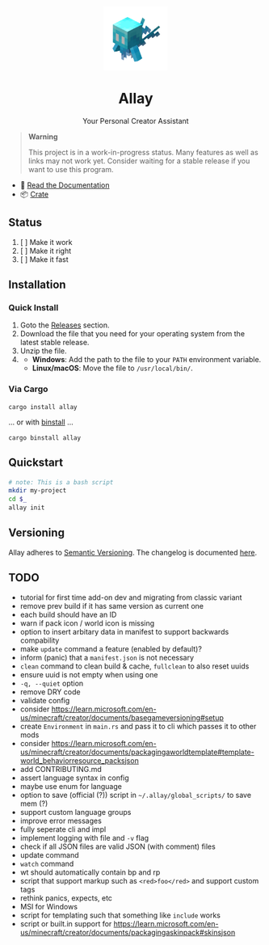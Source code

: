 <p align="center">
  <img
    src="./allay.gif"
    width="25%"
    align="center"
    alt="Animated Allay"
  />
  <h1 align="center">Allay</h1>
  <p align="center">
    Your Personal Creator Assistant
  </p>
</p>


> **Warning**
>
> This project is in a work-in-progress status. Many features as well as
> links may not work yet. Consider waiting for a stable release if you
> want to use this program.


- 📖 [Read the Documentation](https://allay-mc.github.io/docs/)
- 📦 [Crate](https://crates.io/crates/allay)


## Status

1. [ ] Make it work
2. [ ] Make it right
3. [ ] Make it fast


## Installation

### Quick Install

1. Goto the [Releases](https://github.com/allay-mc/allay/releases) section.
2. Download the file that you need for your operating system from the latest
   stable release.
3. Unzip the file.
4. - **Windows**: Add the path to the file to your `PATH` environment variable.
   - **Linux/macOS**: Move the file to `/usr/local/bin/`.


### Via Cargo

```console
cargo install allay
```

... or with [binstall](https://github.com/cargo-bins/cargo-binstall) ...

```console
cargo binstall allay
```


## Quickstart

```bash
# note: This is a bash script
mkdir my-project
cd $_
allay init
```


## Versioning

Allay adheres to [Semantic Versioning](https://semver.org/). The changelog is
documented [here](https://allay-mc.github.io/docs/changelog.html).


## TODO

- tutorial for first time add-on dev and migrating from classic variant
- remove prev build if it has same version as current one
- each build should have an ID
- warn if pack icon / world icon is missing
- option to insert arbitary data in manifest to support backwards compability
- make `update` command a feature (enabled by default)?
- inform (panic) that a `manifest.json` is not necessary
- `clean` command to clean build & cache, `fullclean` to also reset uuids
- ensure uuid is not empty when using one
- `-q, --quiet` option
- remove DRY code
- validate config
- consider https://learn.microsoft.com/en-us/minecraft/creator/documents/basegameversioning#setup
- create `Environment` in `main.rs` and pass it to cli which passes it to other mods
- consider https://learn.microsoft.com/en-us/minecraft/creator/documents/packagingaworldtemplate#template-world_behaviorresource_packsjson
- add CONTRIBUTING.md
- assert language syntax in config
- maybe use enum for language
- option to save (official (?)) script in `~/.allay/global_scripts/` to save mem (?)
- support custom language groups
- improve error messages
- fully seperate cli and impl
- implement logging with file and `-v` flag
- check if all JSON files are valid JSON (with comment) files
- update command
- `watch` command
- wt should automatically contain bp and rp
- script that support markup such as `<red>foo</red>` and support custom tags
- rethink panics, expects, etc
- MSI for Windows
- script for templating such that something like `include` works
- script or built.in support for https://learn.microsoft.com/en-us/minecraft/creator/documents/packagingaskinpack#skinsjson
